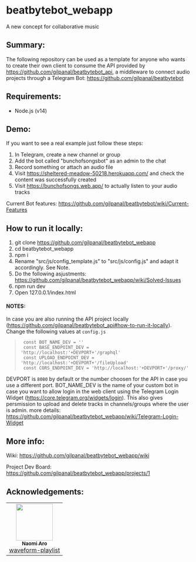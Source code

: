 # beatbytebot_webapp
A new concept for collaborative music

## Summary:
The following repository can be used as a template for anyone who wants to create their own client to consume the API provided by https://github.com/gilpanal/beatbytebot_api, a middleware to connect audio projects through a Telegram Bot: https://github.com/gilpanal/beatbytebot


## Requirements:
- Node.js (v14)

## Demo:
If you want to see a real example just follow these steps:
1. In Telegram, create a new channel or group
2. Add the bot called "bunchofsongsbot" as an admin to the chat
3. Record something or attach an audio file
4. Visit https://sheltered-meadow-50218.herokuapp.com/ and check the content was successfully created
5. Visit https://bunchofsongs.web.app/ to actually listen to your audio tracks

Current Bot features: https://github.com/gilpanal/beatbytebot/wiki/Current-Features

## How to run it locally:
1. git clone https://github.com/gilpanal/beatbytebot_webapp
2. cd beatbytebot_webapp
3. npm i
4. Rename "src/js/config_template.js" to "src/js/config.js" and adapt it accordingly. See Note.
5. Do the following asjustments: https://github.com/gilpanal/beatbytebot_webapp/wiki/Solved-Issues
6. npm run dev
7. Open 127.0.0.1/index.html

#### NOTES:
In case you are also running the API project locally (https://github.com/gilpanal/beatbytebot_api#how-to-run-it-locally). Change the following values at `config.js`

>      const BOT_NAME_DEV = ''
>      const BASE_ENDPOINT_DEV = 'http://localhost:'+DEVPORT+'/graphql'
>      const UPLOAD_ENDPOINT_DEV = 'http://localhost:'+DEVPORT+'/fileUpload'
>      const CORS_ENDPOINT_DEV = 'http://localhost:'+DEVPORT+'/proxy/'

DEVPORT is `8080` by default or the number choosen for the API in case you use a different port.
BOT_NAME_DEV is the name of your custom bot in case you want to allow login in the web client using the Telegram Login Widget (https://core.telegram.org/widgets/login). This also gives persmission to upload and delete tracks in channels/groups where the user is admin. more details: https://github.com/gilpanal/beatbytebot_webapp/wiki/Telegram-Login-Widget


## More info:

Wiki: https://github.com/gilpanal/beatbytebot_webapp/wiki

Project Dev Board: https://github.com/gilpanal/beatbytebot_webapp/projects/1

## Acknowledgements:
<!-- prettier-ignore-start -->
<!-- markdownlint-disable -->
<table>
  <tr>
    <td align="center"><a href="https://github.com/naomiaro"><img src="https://avatars2.githubusercontent.com/u/35253?v=4" width="100px;" alt=""/><br /><sub><b>Naomi Aro</b></sub></a><br /><a href="https://github.com/naomiaro/waveform-playlist" title="Code">waveform-playlist</a></td> 
  </tr>
</table>
<!-- markdownlint-enable -->
<!-- prettier-ignore-end -->

